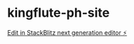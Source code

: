 # kingflute-ph-site

[Edit in StackBlitz next generation editor ⚡️](https://stackblitz.com/~/github.com/aimoradajr/kingflute-ph-site)